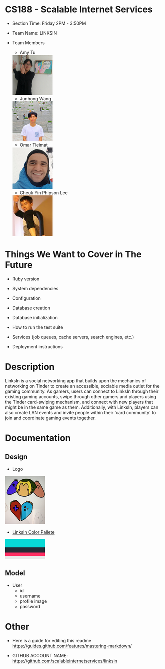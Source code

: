 # CS188 - Scalable Internet Services
* Section Time: Friday 2PM - 3:50PM

* Team Name: LINKSIN

* Team Members
  * Amy Tu
  <img src="team/amys_photo.jpg" width="128">
  
  * Junhong Wang
  <img src="team/junhong.jpg" width="128">
  
  * Omar Tleimat 
  <img src="team/omars_photo.jpg" width="128">
  
  * Cheuk Yin Phipson Lee
  <img src="team/phipson.jpg" width="128">

# Things We Want to Cover in The Future
* Ruby version

* System dependencies

* Configuration

* Database creation

* Database initialization

* How to run the test suite

* Services (job queues, cache servers, search engines, etc.)

* Deployment instructions

# Description
LinksIn is a social networking app that builds upon the mechanics of networking on Tinder to create an accessible, sociable media outlet for the gaming community. As gamers, users can connect to LinksIn through their existing gaming accounts, swipe through other gamers and players using the Tinder card-swiping mechanism, and connect with new players that might be in the same game as them. Additionally, with LinksIn, players can also create LAN events and invite people within their 'card community' to join and coordinate gaming events together.

# Documentation
## Design
* Logo 
<img src="team/logo.png" width="128">

* [LinksIn Color Pallete](https://colorhunt.co/palette/17117) 
<img src="team/pallete.png" width="128">

## Model
* User
  * id
  * username
  * profile image
  * password
  
# Other
* Here is a guide for editing this readme https://guides.github.com/features/mastering-markdown/

* GITHUB ACCOUNT NAME: https://github.com/scalableinternetservices/linksin
